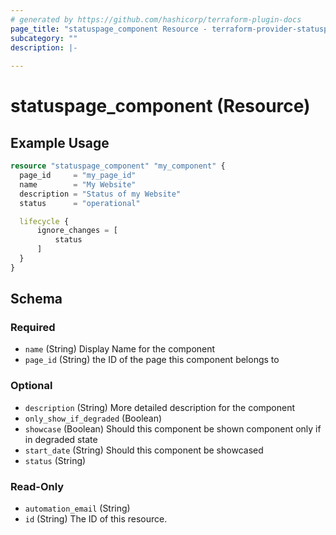 ```yaml
---
# generated by https://github.com/hashicorp/terraform-plugin-docs
page_title: "statuspage_component Resource - terraform-provider-statuspage"
subcategory: ""
description: |-
  
---
```


# statuspage_component (Resource)



## Example Usage

```terraform
resource "statuspage_component" "my_component" {
  page_id     = "my_page_id"
  name        = "My Website"
  description = "Status of my Website"
  status      = "operational"

  lifecycle {
      ignore_changes = [
          status
      ]
  }
}
```

<!-- schema generated by tfplugindocs -->
## Schema

### Required

- `name` (String) Display Name for the component
- `page_id` (String) the ID of the page this component belongs to

### Optional

- `description` (String) More detailed description for the component
- `only_show_if_degraded` (Boolean)
- `showcase` (Boolean) Should this component be shown component only if in degraded state
- `start_date` (String) Should this component be showcased
- `status` (String)

### Read-Only

- `automation_email` (String)
- `id` (String) The ID of this resource.
